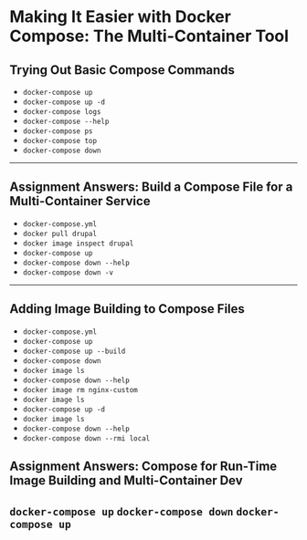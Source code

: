 # Making It Easier with Docker Compose: The Multi-Container Tool

## Trying Out Basic Compose Commands
- `docker-compose up`
- `docker-compose up -d`
- `docker-compose logs`
- `docker-compose --help`
- `docker-compose ps`
- `docker-compose top`
- `docker-compose down`
---

## Assignment Answers: Build a Compose File for a Multi-Container Service
- `docker-compose.yml`
- `docker pull drupal`
- `docker image inspect drupal`
- `docker-compose up`
- `docker-compose down --help`
- `docker-compose down -v`
--- 

## Adding Image Building to Compose Files
- `docker-compose.yml`
- `docker-compose up`
- `docker-compose up --build`
- `docker-compose down`
- `docker image ls`
- `docker-compose down --help`
- `docker image rm nginx-custom`
- `docker image ls`
- `docker-compose up -d`
- `docker image ls`
- `docker-compose down --help`
- `docker-compose down --rmi local`
## Assignment Answers: Compose for Run-Time Image Building and Multi-Container Dev
`docker-compose up`
`docker-compose down`
`docker-compose up`
---